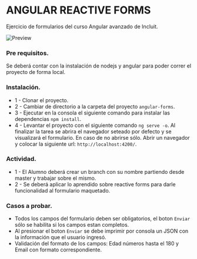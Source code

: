 # ANGULAR REACTIVE FORMS

Ejercicio de formularios del curso Angular avanzado de Incluit.

![Preview](https://github.com/Lucasconci148/angular-forms/blob/master/src/assets/card.png)

### Pre requisitos. 
 
 Se deberá contar con la instalación de nodejs y angular para poder correr el proyecto de forma local.

### Instalación.

 * 1 - Clonar el proyecto.
 * 2 - Cambiar de directorio a la carpeta del proyecto `angular-forms`.
 * 3 - Ejecutar en la consola el siguiente comando para instalar las dependencias `npm install`.
 * 4 - Levantar el proyecto con el siguiente comando `ng serve -o`. Al finalizar la tarea se abrira el navegador seteado por defecto y se visualizará el formulario. En caso de no abrirse sólo. Abrir un navegador y colocar la siguiente url: `http://localhost:4200/`.

### Actividad.

  * 1 - El Alumno deberá crear un branch con su nombre partiendo desde master y trabajar sobre el mismo.
  * 2 - Se deberá aplicar lo aprendido sobre reactive forms para darle funcionalidad al formulario maquetado.

### Casos a probar.

  - Todos los campos del formulario deben ser obligatorios, el boton `Enviar` sólo se habilita si los campos estan completos.
  - Al presionar el boton `Enviar` se debe imprimir por consola un JSON con la información que el usuario ingresó.
  - Validación del formato de los campos: Edad números hasta el 180 y Email con formato correspondiente.
